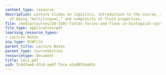```yaml
---
content_type: resource
description: Lecture slides on logistics, introduction to the course, the importance
  of being "multilingual," and complexity of fluid properties.
file: /media/courses/20-330j-fields-forces-and-flows-in-biological-systems-spring-2007/5c643ae047c6ae6f7ecaa1e0855ae03c_lec1.pdf
file_type: application/pdf
learning_resource_types:
- Lecture Notes
ocw_type: OCWFile
parent_title: Lecture Notes
parent_type: CourseSection
resourcetype: Document
title: lec1.pdf
uid: 5c643ae0-47c6-ae6f-7eca-a1e0855ae03c
---
```

